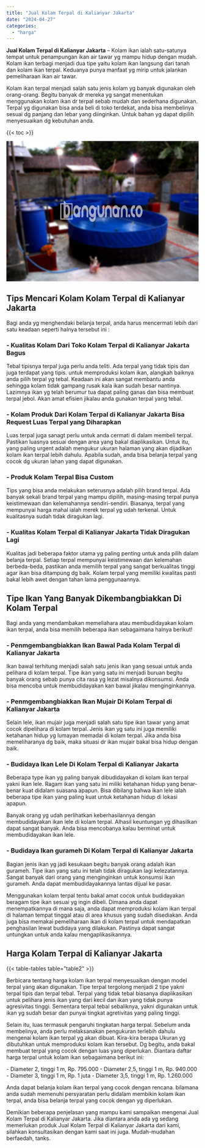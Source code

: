 ```yaml
---
title: "Jual Kolam Terpal di Kalianyar Jakarta"
date: "2024-04-27"
categories: 
  - "harga"
---
```


**Jual Kolam Terpal di Kalianyar Jakarta** – Kolam ikan ialah satu-satunya tempat untuk penampungan ikan air tawar yg mampu hidup dengan mudah. Kolam ikan terbagi menjadi dua tipe yaitu kolam ikan langsung dari tanah dan kolam ikan terpal. Keduanya punya manfaat yg mirip untuk jalankan pemeliharaan ikan air tawar.

Kolam ikan terpal menjadi salah satu jenis kolam yg banyak digunakan oleh orang-orang. Begitu banyak dr mereka yg sangat menentukan menggunakan kolam ikan dr terpal sebab mudah dan sederhana digunakan. Terpal yg digunakan bisa anda beli di toko terdekat, anda bisa membelinya sesuai dg panjang dan lebar yang diinginkan. Untuk bahan yg dapat dipilih menyesuaikan dg kebutuhan anda.

{{< toc >}}

![Jual Kolam Terpal di Kalianyar Jakarta](/images/jual-kolam-terpal-32.png)

## Tips Mencari Kolam Kolam Terpal di Kalianyar Jakarta

Bagi anda yg menghendaki belanja terpal, anda harus mencermati lebih dari satu keadaan seperti halnya tersebut ini :

### \- Kualitas Kolam Dari Toko Kolam Terpal di Kalianyar Jakarta Bagus

Tebal tipisnya terpal juga perlu anda teliti. Ada terpal yang tidak tipis dan juga terdapat yang tipis. untuk memproduksi kolam ikan, alangkah baiknya anda pilih terpal yg tebal. Keadaan ini akan sangat membantu anda sehingga kolam tidak gampang rusak kala ikan sudah besar nantinya. Lazimnya ikan yg telah berumur tua dapat paling ganas dan bisa membuat terpal jebol. Akan amat efisien jikalau anda gunakan terpal yang tebal.

### \- Kolam Produk Dari Kolam Terpal di Kalianyar Jakarta Bisa Request Luas Terpal yang Diharapkan

Luas terpal juga sanagt perlu untuk anda cermati di dalam membeli terpal. Pastikan luasnya sesuai dengan area yang bakal diaplikasikan. Untuk itu, yang paling urgent adalah mengukur ukuran halaman yang akan dijadikan kolam ikan terpal lebih dahulu. Apabila sudah, anda bisa belanja terpal yang cocok dg ukuran lahan yang dapat digunakan.

### \- Produk Kolam Terpal Bisa Custom

Tips yang bisa anda melakukan seterusnya adalah pilih brand terpal. Ada banyak sekali brand terpal yang mampu dipilih, masing-masing terpal punya keistimewaan dan kelemahannya sendiri-sendiri. Biasanya, terpal yang mempunyai harga mahal ialah merek terpal yg udah terkenal. Untuk kualitasnya sudah tidak diragukan lagi.

### \- Kualitas Kolam Terpal di Kalianyar Jakarta Tidak Diragukan Lagi

Kualitas jadi beberapa faktor utama yg paling penting untuk anda pilih dalam belanja terpal. Setiap terpal mempunyai keistimewaan dan kelemahan berbeda-beda, pastikan anda memilih terpal yang sangat berkualitas tinggi agar ikan bisa ditampung dg baik. Kolam terpal yang memiliki kwalitas pasti bakal lebih awet dengan tahan lama penggunaannya.

## Tipe Ikan Yang Banyak Dikembangbiakkan Di Kolam Terpal

Bagi anda yang mendambakan memeliahara atau membudidayakan kolam ikan terpal, anda bisa memilih beberapa ikan sebagaimana halnya berikut!

### \- Penmgembangbiakkan Ikan Bawal Pada Kolam Terpal di Kalianyar Jakarta

Ikan bawal terhitung menjadi salah satu jenis ikan yang sesuai untuk anda pelihara di kolam terpal. Tipe ikan yang satu ini menjadi buruan begitu banyak orang sebab punya cita rasa yg lezat misalnya dikonsumsi. Anda bisa mencoba untuk membudidayakan kan bawal jikalau menginginkannya.

### \- Penmgembangbiakkan Ikan Mujair Di Kolam Terpal di Kalianyar Jakarta

Selain lele, ikan mujair juga menjadi salah satu tipe ikan tawar yang amat cocok dipelihara di kolam terpal. Jenis ikan yg satu ini juga memiliki ketahanan hidup yg lumayan memadai di kolam terpal. Jika anda bisa memeliharanya dg baik, maka situasi dr ikan mujair bakal bisa hidup dengan baik.

### \- Budidaya Ikan Lele Di Kolam Terpal di Kalianyar Jakarta

Beberapa type ikan yg paling banyak dibudidayakan di kolam ikan terpal yakni ikan lele. Ragam ikan yang satu ini miliki ketahanan hidup yang benar-benar kuat didalam suasana apapun. Bisa dibilang bahwa ikan lele ialah beberapa tipe ikan yang paling kuat untuk ketahanan hidup di lokasi apapun.

Banyak orang yg udah perlihatkan keberhasilannya dengan membudidayakan ikan lele di kolam terpal. Alhasil keuntungan yg dihasilkan dapat sangat banyak. Anda bisa mencobanya kalau berminat untuk membudidayakan ikan lele.

### \- Budidaya Ikan gurameh Di Kolam Terpal di Kalianyar Jakarta

Bagian jenis ikan yg jadi kesukaan begitu banyak orang adalah ikan gurameh. Tipe ikan yang satu ini telah tidak diragukan lagi kelezatannya. Sangat banyak dari orang yang menginginkan untuk konsumsi ikan gurameh. Anda dapat membudidayakannya lantas dijual ke pasar.

Menggunakan kolam terpal tentu bakal amat cocok untuk budidayakan beragam tipe ikan sesuai yg ingin dibeli. Dimana anda dapat menempatkannya di mana saja, anda dapat memproduksi kolam ikan terpal di halaman tempat tinggal atau di area khusus yang sudah disediakan. Anda juga bisa memakai pemeliharaan ikan di kolam terpal untuk mendapatkan penghasilan lewat budidaya yang dilakukan. Pastinya dapat sangat untungkan untuk anda kalau mengaplikasikannya.

## Harga Kolam Terpal di Kalianyar Jakarta

{{< table-tables table="table2" >}}

Berbicara tentang harga kolam ikan terpal menyesuaikan dengan model terpal yang akan digunakan. Tipe terpal tergolong menjadi 2 tipe yakni terpal tipis dan terpal tebal. Terpal yang tidak tebal biasanya diaplikasikan untuk pelihara jenis ikan yang dari kecil dan ikan yang tidak punya agresivitas tinggi. Sementara terpal tebal sebaliknya, yakni digunakan untuk ikan yg sudah besar dan punyai tingkat agretivitas yang paling tinggi.

Selain itu, luas termasuk pengaruhi tingkatan harga terpal. Sebelum anda membelinya, anda perlu melaksanakan pengukuran terlebih dahulu mengenai kolam ikan terpal yg akan dibuat. Kira-kira berapa Ukuran yg dibutuhkan untuk memproduksi kolam ikan tersebut. Dg begitu, anda bakal membuat terpal yang cocok dengan luas yang diperlukan. Diantara daftar harga terpal untuk kolam ikan sebagaimana berikut ini:

\- Diameter 2, tinggi 1 m, Rp. 795.000 - Diameter 2,5, tinggi 1 m, Rp. 940.000 - Diameter 3, tinggi 1 m, Rp. 1 juta - Diameter 3,5, tinggi 1 m, Rp. 1.260.000

Anda dapat belanja kolam ikan terpal yang cocok dengan rencana. bilamana anda sudah memenuhi persyaratan perlu didalam membikin kolam ikan terpal, anda bisa belanja terpal yang cocok dengan yg diperlukan.

Demikian beberapa penjelasan yang mampu kami sampaikan mengenai Jual Kolam Terpal di Kalianyar Jakarta. Jika diantara anda ada yg sedang memerlukan produk Jual Kolam Terpal di Kalianyar Jakarta dari kami, silahkan konsultasikan dengan kami saat ini juga. Mudah-mudahan berfaedah, tanks.
